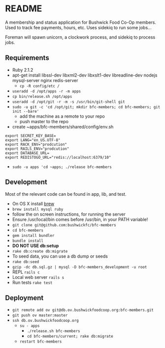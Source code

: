 # README

A membership and status application for Bushwick Food Co-Op members. Used to
track fee payments, hours, etc. Uses sidekiq to run some jobs...

Foreman will spawn unicorn, a clockwork process, and sidekiq to process jobs.

## Requirements

* Ruby 2.1.2
* apt-get install libssl-dev libxml2-dev libxslt1-dev libreadline-dev nodejs mysql-server nginx redis-server
  * `cp -R config/etc /`
* `useradd -d /opt/apps -r -m apps`
* `cp bin/release.sh /opt/apps`
* `useradd -d /opt/git -r -m -s /usr/bin/git-shell git`
* `sudo -u git -c 'cd /opt/git; mkdir bfc-members; cd bfc-members; git init --bare'`
  * add the machine as a remote to your repo
  * push master to the repo
* create ~apps/bfc-members/shared/config/env.sh
```
export SECRET_KEY_BASE=
export LANG="en_US.UTF-8"
export RACK_ENV="prodcution"
export RAILS_ENV="prodcution"
export DATABASE_URL=
export REDISTOGO_URL="redis://localhost:6379/10"
```
* `sudo -u apps 'cd ~apps; ./release bfc-members`

## Development

Most of the relevant code can be found in app, lib, and test.

* On OS X install [brew](http://brew.sh/)
 * `brew install mysql ruby`
  * follow the on screen instructions, for running the server
  * Ensure /usr/local/bin comes before /usr/bin, in your PATH variable!
* `git clone git@github.com:bushwickfc/bfc-members`
* `cd bfc-members`
* `gem install bundler`
* `bundle install`
* **DO NOT USE db:setup**
* `rake db:create db:migrate`
* To seed data, you can use a db dump or seeds
 * `rake db:seed`
 * `gzip -dc db.sql.gz | mysql -D bfc-members_development -u root`
* REPL `rails c`
* Local web server `rails s`
* Run tests `rake test`

## Deployment

* `git remote add ov git@db.ov.bushwickfoodcoop.org:bfc-members.git`
* `git push ov master:master`
* `ssh db.ov.bushwickfoodcoop.org`
  * `su - apps`
    * `./release.sh bfc-members`
    * `cd bfc-members/current; rake db:migrate`
  * `restart bfc-members`

